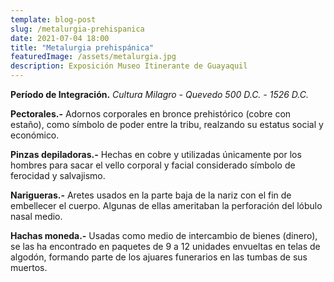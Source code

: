 ```yaml
---
template: blog-post
slug: /metalurgia-prehispanica
date: 2021-07-04 18:00
title: "Metalurgia prehispánica"
featuredImage: /assets/metalurgia.jpg
description: Exposición Museo Itinerante de Guayaquil
---
```


**Período de Integración.** *Cultura Milagro - Quevedo 500 D.C. - 1526 D.C.*

**Pectorales.-** Adornos corporales en bronce prehistórico (cobre con estaño), como símbolo de poder entre la tribu, realzando su estatus social y económico.  

**Pinzas depiladoras.-** Hechas en cobre y utilizadas únicamente por los hombres para sacar el vello corporal y facial considerado símbolo de ferocidad y salvajismo.

**Narigueras.-** Aretes usados en la parte baja de la nariz con el fin de embellecer el cuerpo. Algunas de ellas ameritaban la perforación del lóbulo nasal medio.

**Hachas moneda.-** Usadas como medio de intercambio de bienes (dinero), se las ha encontrado en paquetes de 9 a 12 unidades envueltas en telas de algodón, formando parte de los ajuares funerarios en las tumbas de sus muertos.
